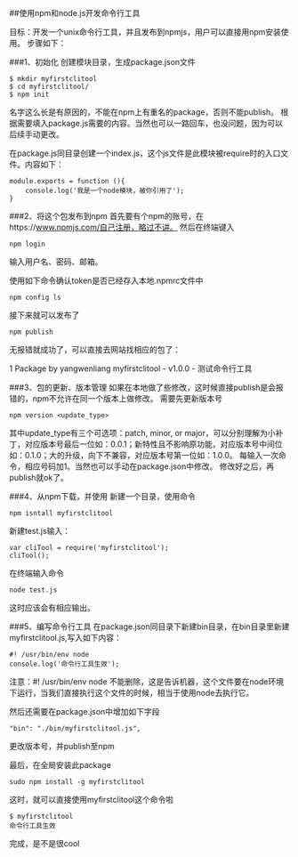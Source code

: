 ##使用npm和node.js开发命令行工具

目标：开发一个unix命令行工具，并且发布到npmjs，用户可以直接用npm安装使用。
步骤如下：

###1、初始化
创建模块目录，生成package.json文件

```
$ mkdir myfirstclitool
$ cd myfirstclitool/
$ npm init
```
名字这么长是有原因的，不能在npm上有重名的package，否则不能publish。
根据需要填入package.js需要的内容。当然也可以一路回车，也没问题，因为可以后续手动更改。

在package.js同目录创建一个index.js，这个js文件是此模块被require时的入口文件。内容如下：

```
module.exports = function (){
	console.log('我是一个node模块，被你引用了');
}
```

###2、将这个包发布到npm
首先要有个npm的账号，在https://www.npmjs.com/自己注册，略过不讲。
然后在终端键入

```
npm login
```
输入用户名、密码、邮箱。

使用如下命令确认token是否已经存入本地.npmrc文件中
```
npm config ls
```

接下来就可以发布了

```
npm publish
```
无报错就成功了，可以直接去网站找相应的包了：

1 Package by yangwenliang
myfirstclitool - v1.0.0 - 测试命令行工具

###3、包的更新、版本管理
如果在本地做了些修改，这时候直接publish是会报错的，npm不允许在同一个版本上做修改。
需要先更新版本号

```
npm version <update_type>
```
其中update_type有三个可选项：patch, minor, or major，可以分别理解为小补丁，对应版本号最后一位如：0.0.1；新特性且不影响原功能，对应版本号中间位如：0.1.0；大的升级，向下不兼容，对应版本号第一位如：1.0.0。
每输入一次命令，相应号码加1。当然也可以手动在package.json中修改。
修改好之后，再publish就ok了。

###4、从npm下载，并使用
新建一个目录，使用命令

```
npm isntall myfirstclitool
```

新建test.js输入：

```
var cliTool = require('myfirstclitool');
cliTool();
```
在终端输入命令

```
node test.js
```
这时应该会有相应输出。

###5、编写命令行工具
在package.json同目录下新建bin目录，在bin目录里新建myfirstclitool.js,写入如下内容：

```
#! /usr/bin/env node
console.log('命令行工具生效');
```
注意：#! /usr/bin/env node 不能删除，这是告诉机器，这个文件要在node环境下运行，当我们直接执行这个文件的时候，相当于使用node去执行它。

然后还需要在package.json中增加如下字段

```
"bin": "./bin/myfirstclitool.js",
```

更改版本号，并publish至npm

最后，在全局安装此package

```
sudo npm install -g myfirstclitool
```

这时，就可以直接使用myfirstclitool这个命令啦

```
$ myfirstclitool
命令行工具生效
```

完成，是不是很cool

